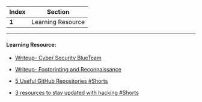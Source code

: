 Index | Section
---   | ---
**1** | Learning Resource

---

#### Learning Resource:

  * [Writeup- Cyber Security BlueTeam](https://reconshell.com/cyber-security-blue-team/)

  * [Writeup- Footprinting and Reconnaissance](https://maciejzalwert.medium.com/ethical-hacking-part-1-0-20-footprinting-and-reconnaissance-with-examples-and-tools-f0b650c41ea0)

  * [5 Useful GitHub Repositories #Shorts](https://www.youtube.com/shorts/-nRgwnHR8cw)

  * [3 resources to stay updated with hacking #Shorts](https://www.youtube.com/shorts/_ooyzrkGLgA)

